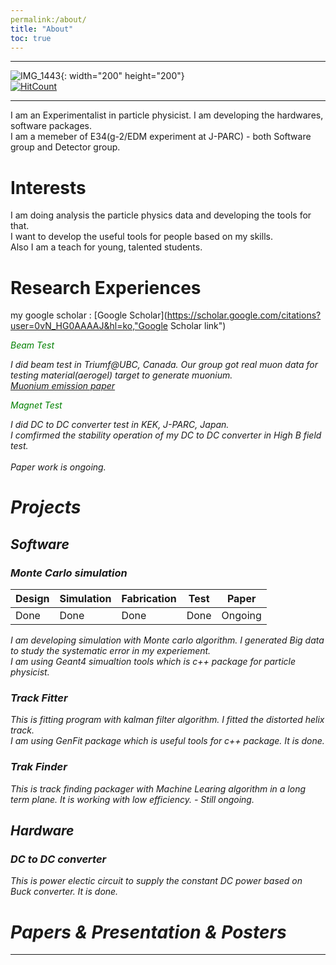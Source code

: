 ```yaml
---
permalink:/about/
title: "About"
toc: true
---
```

* * *
![IMG_1443](https://user-images.githubusercontent.com/35910868/88503062-87d01480-d00b-11ea-8478-1327f8a95be3.jpg){: width="200" height="200"}   
[![HitCount](http://hits.dwyl.com/woodolee/https://woodoleegithubio/.svg)](http://hits.dwyl.com/woodolee/https://woodoleegithubio/)
* * *
I am an Experimentalist in particle physicist. I am developing the hardwares, software packages.<br> 
I am a memeber of E34(g-2/EDM experiment at J-PARC) - both Software group and Detector group.

# Interests
I am doing analysis the particle physics data and developing the tools for that.<br> 
I want to develop the useful tools for people based on my skills.<br> 
Also I am a teach for young, talented students.<br> 

# Research Experiences
my google scholar : [Google Scholar](https://scholar.google.com/citations?user=0vN_HG0AAAAJ&hl=ko,"Google Scholar link")

<em><span style="color:green">Beam Test</span><em>

I did beam test in Triumf@UBC, Canada.
Our group got real muon data for testing material(aerogel) target to generate muonium.<br> 
[Muonium emission paper](https://academic.oup.com/ptep/article/2014/9/091C01/1530603, "Muoniumlink")

<em><span style="color:green">Magnet Test</span><em>

I did DC to DC converter test in KEK, J-PARC, Japan.   
I comfirmed the stability operation of my DC to DC converter in High B field test.<br>  
Paper work is ongoing.

# Projects
## Software
### Monte Carlo simulation

| Design | Simulation | Fabrication | Test | Paper | 
| ------ | ---------- | ----------- | ---- | ----- | 
| Done | Done | Done | Done | Ongoing |

I am developing simulation with Monte carlo algorithm. I generated Big data to study the systematic error in my experiement.<br> 
I am using Geant4 simualtion tools which is c++ package for particle physicist.
### Track Fitter
This is fitting program with kalman filter algorithm. I fitted the distorted helix track.<br> 
I am using GenFit package which is useful tools for c++ package. It is done. 
### Trak Finder
This is track finding packager with Machine Learing algorithm in a long term plane. It is working with low efficiency. - Still ongoing.
## Hardware
### DC to DC converter
This is power electic circuit to supply the constant DC power based on Buck converter. It is done. 
# Papers & Presentation & Posters


---

